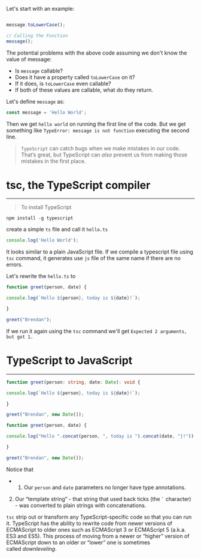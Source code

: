 
Let's start with an example:

```JavaScript

message.toLowerCase();

// Calling the Function
message();
```

The potential problems with the above code assuming we don't know the value of message:
- Is `message` callable?
- Does it have a property called `toLowerCase` on it?
- If it does, is `toLowerCase` even callable?
- If both of these values are callable, what do they return.

Let's define `message` as:
```JavaScript
const message = 'Hello World';
```

Then we get `hello world` on running the first line of the code. But we get something like `TypeError: message is not function` executing the second line.

>`TypeScript` can  catch bugs when we make mistakes in our code. That’s great, but TypeScript can _also_ prevent us from making those mistakes in the first place.


# tsc, the TypeScript compiler
---
> To install TypeScript

```node
npm install -g typescript
```

create a simple `ts` file and call it `hello.ts`

```TypeScript
console.log('Hello World');
```

It looks similar to a plain JavaScript file. If we compile a typescript file using `tsc` command, it generates use `js` file of the same name if there are no errors.

Let's rewrite the `hello.ts` to

```TypeScript
function greet(person, date) {

console.log(`Hello ${person}, today is ${date}!`);

}

greet("Brendan");
```

If we run it again using the `tsc` command we'll get `Expected 2 arguments, but got 1.`


# TypeScript to JavaScript
---

```TypeScript
function greet(person: string, date: Date): void {

console.log(`Hello ${person}, today is ${date}!`);

}

greet("Brendan", new Date());
```

```JavaScript
function greet(person, date) {

console.log("Hello ".concat(person, ", today is ").concat(date, "}!"));

}

greet("Brendan", new Date());
```

Notice that
- 1. Our `person` and `date` parameters no longer have type annotations.
2. Our “template string” - that string that used back ticks (the `` ` `` character) - was converted to plain strings with concatenations.

`tsc` strip out or transform any TypeScript-specific code so that you can run it. TypeScript has the ability to rewrite code from newer versions of ECMAScript to older ones such as ECMAScript 3 or ECMAScript 5 (a.k.a. ES3 and ES5). This process of moving from a newer or “higher” version of ECMAScript down to an older or “lower” one is sometimes called _downleveling_.